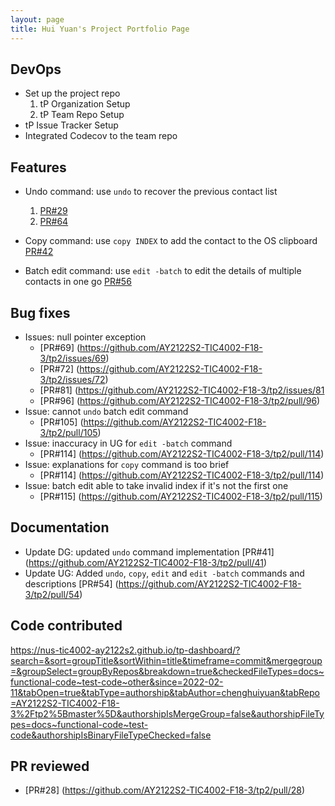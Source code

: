 ```yaml
---
layout: page
title: Hui Yuan's Project Portfolio Page
---
```


## DevOps

+ Set up the project repo
  1. tP Organization Setup
  2. tP Team Repo Setup
+ tP Issue Tracker Setup
+ Integrated Codecov to the team repo


## Features

+ Undo command: use `undo` to recover the previous contact list
  1. [PR#29](https://github.com/AY2122S2-TIC4002-F18-3/tp2/pull/29)
  2. [PR#64](https://github.com/AY2122S2-TIC4002-F18-3/tp2/pull/64)

+ Copy command: use `copy INDEX` to add the contact to the OS clipboard
  [PR#42](https://github.com/AY2122S2-TIC4002-F18-3/tp2/pull/42)

+ Batch edit command: use `edit -batch` to edit the details of multiple contacts in one go
  [PR#56](https://github.com/AY2122S2-TIC4002-F18-3/tp2/pull/56)


## Bug fixes

+ Issues: null pointer exception
  - [PR#69] (https://github.com/AY2122S2-TIC4002-F18-3/tp2/issues/69)
  - [PR#72] (https://github.com/AY2122S2-TIC4002-F18-3/tp2/issues/72)
  - [PR#81] (https://github.com/AY2122S2-TIC4002-F18-3/tp2/issues/81
  - [PR#96] (https://github.com/AY2122S2-TIC4002-F18-3/tp2/pull/96)
+ Issue: cannot `undo` batch edit command 
  - [PR#105] (https://github.com/AY2122S2-TIC4002-F18-3/tp2/pull/105)
+ Issue: inaccuracy in UG for `edit -batch` command 
  - [PR#114] (https://github.com/AY2122S2-TIC4002-F18-3/tp2/pull/114)
+ Issue: explanations for `copy` command is too brief
  - [PR#114] (https://github.com/AY2122S2-TIC4002-F18-3/tp2/pull/114)
+ Issue: batch edit able to take invalid index if it's not the first one
  - [PR#115] (https://github.com/AY2122S2-TIC4002-F18-3/tp2/pull/115)

## Documentation

+ Update DG: updated `undo` command implementation 
  [PR#41] (https://github.com/AY2122S2-TIC4002-F18-3/tp2/pull/41)
+ Update UG: Added `undo`, `copy`, `edit` and `edit -batch` commands and descriptions
  [PR#54] (https://github.com/AY2122S2-TIC4002-F18-3/tp2/pull/54)

## Code contributed

https://nus-tic4002-ay2122s2.github.io/tp-dashboard/?search=&sort=groupTitle&sortWithin=title&timeframe=commit&mergegroup=&groupSelect=groupByRepos&breakdown=true&checkedFileTypes=docs~functional-code~test-code~other&since=2022-02-11&tabOpen=true&tabType=authorship&tabAuthor=chenghuiyuan&tabRepo=AY2122S2-TIC4002-F18-3%2Ftp2%5Bmaster%5D&authorshipIsMergeGroup=false&authorshipFileTypes=docs~functional-code~test-code&authorshipIsBinaryFileTypeChecked=false


## PR reviewed

+ [PR#28] (https://github.com/AY2122S2-TIC4002-F18-3/tp2/pull/28)
